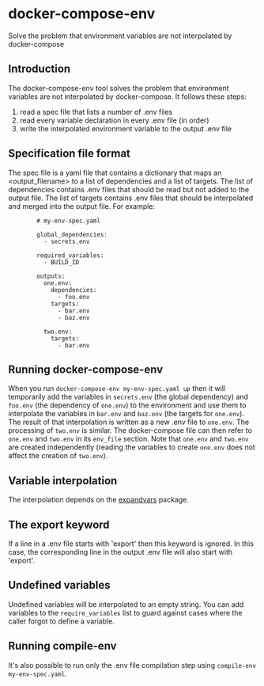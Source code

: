 # docker-compose-env

Solve the problem that environment variables are not interpolated by docker-compose

## Introduction

The docker-compose-env tool solves the problem that environment variables are not interpolated by docker-compose.
It follows these steps:

1. read a spec file that lists a number of .env files
2. read every variable declaration in every .env file (in order)
3. write the interpolated environment variable to the output .env file

## Specification file format

The spec file is a yaml file that contains a dictionary that maps an <output_filename> to a list of dependencies and a list of targets. The list of dependencies contains .env files that should be read but not added to the output file.
The list of targets contains .env files that should be interpolated and merged into the output file. For example:

```
        # my-env-spec.yaml

        global_dependencies:
          - secrets.env

        required_variables:
          - BUILD_ID

        outputs:
          one.env:
            dependencies:
              - foo.env
            targets:
              - bar.env
              - baz.env

          two.env:
            targets:
              - bar.env
```

## Running docker-compose-env

When you run `docker-compose-env my-env-spec.yaml up` then it will temporarily add the  variables in `secrets.env` (the global dependency) and `foo.env` (the dependency of `one.env`) to the environment and use them to interpolate the variables in `bar.env` and `baz.env` (the targets for `one.env`). The result of that interpolation is written as a new .env file to `one.env`. The processing of `two.env` is similar. The docker-compose file can then refer to `one.env` and `two.env` in its `env_file` section.
Note that `one.env` and `two.env` are created independently (reading the variables to create `one.env` does not affect the creation of `two.env`).

## Variable interpolation

The interpolation depends on the [expandvars](https://pypi.org/project/expandvars/) package.

## The export keyword

If a line in a .env file starts with 'export' then this keyword is ignored. In this case,
the corresponding line in the output .env file will also start with 'export'.

## Undefined variables

Undefined variables will be interpolated to an empty string. You can add variables to the `require_variables` list to guard against cases where the caller forgot to define a variable.

## Running compile-env

It's also possible to run only the .env file compilation step using `compile-env my-env-spec.yaml`.
